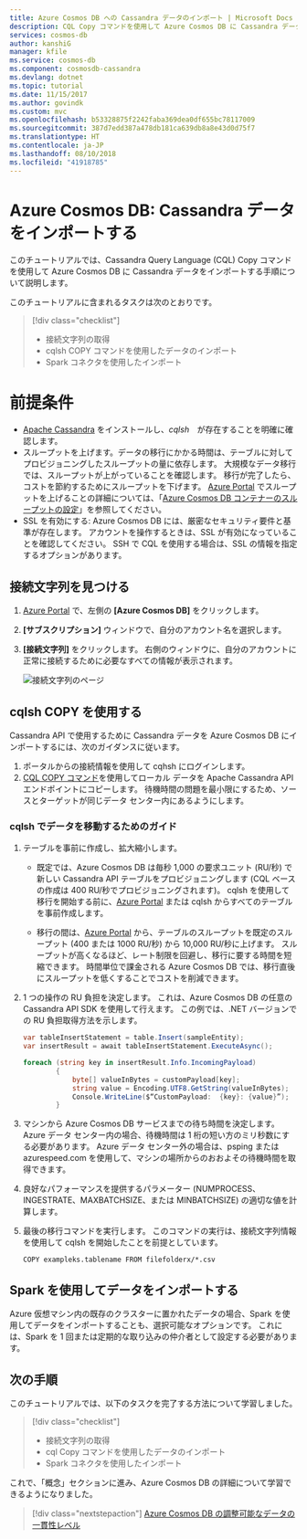 ```yaml
---
title: Azure Cosmos DB への Cassandra データのインポート | Microsoft Docs
description: CQL Copy コマンドを使用して Azure Cosmos DB に Cassandra データをコピーする方法を説明します。
services: cosmos-db
author: kanshiG
manager: kfile
ms.service: cosmos-db
ms.component: cosmosdb-cassandra
ms.devlang: dotnet
ms.topic: tutorial
ms.date: 11/15/2017
ms.author: govindk
ms.custom: mvc
ms.openlocfilehash: b53328875f2242faba369dea0df655bc78117009
ms.sourcegitcommit: 387d7edd387a478db181ca639db8a8e43d0d75f7
ms.translationtype: HT
ms.contentlocale: ja-JP
ms.lasthandoff: 08/10/2018
ms.locfileid: "41918785"
---
```

# <a name="azure-cosmos-db-import-cassandra-data"></a>Azure Cosmos DB: Cassandra データをインポートする

このチュートリアルでは、Cassandra Query Language (CQL) Copy コマンドを使用して Azure Cosmos DB に Cassandra データをインポートする手順について説明します。 

このチュートリアルに含まれるタスクは次のとおりです。

> [!div class="checklist"]
> * 接続文字列の取得
> * cqlsh COPY コマンドを使用したデータのインポート
> * Spark コネクタを使用したインポート 

# <a name="prerequisites"></a>前提条件

* [Apache Cassandra](http://cassandra.apache.org/download/) をインストールし、*cqlsh*　が存在することを明確に確認します。
* スループットを上げます。データの移行にかかる時間は、テーブルに対してプロビジョニングしたスループットの量に依存します。 大規模なデータ移行では、スループットが上がっていることを確認します。 移行が完了したら、コストを節約するためにスループットを下げます。 [Azure Portal](https://portal.azure.com) でスループットを上げることの詳細については、「[Azure Cosmos DB コンテナーのスループットの設定](set-throughput.md)」を参照してください。
* SSL を有効にする: Azure Cosmos DB には、厳密なセキュリティ要件と基準が存在します。 アカウントを操作するときは、SSL が有効になっていることを確認してください。 SSH で CQL を使用する場合は、SSL の情報を指定するオプションがあります。 

## <a name="find-your-connection-string"></a>接続文字列を見つける

1. [Azure Portal](https://portal.azure.com) で、左側の **[Azure Cosmos DB]** をクリックします。

2. **[サブスクリプション]** ウィンドウで、自分のアカウント名を選択します。

3. **[接続文字列]** をクリックします。 右側のウィンドウに、自分のアカウントに正常に接続するために必要なすべての情報が表示されます。

    ![接続文字列のページ](./media/cassandra-import-data/keys.png)

## <a name="use-cqlsh-copy"></a>cqlsh COPY を使用する

Cassandra API で使用するために Cassandra データを Azure Cosmos DB にインポートするには、次のガイダンスに従います。

1. ポータルからの接続情報を使用して cqhsh にログインします。
2. [CQL COPY コマンド](http://cassandra.apache.org/doc/latest/tools/cqlsh.html#cqlsh)を使用してローカル データを Apache Cassandra API エンドポイントにコピーします。 待機時間の問題を最小限にするため、ソースとターゲットが同じデータ センター内にあるようにします。

### <a name="guide-for-moving-data-with-cqlsh"></a>cqlsh でデータを移動するためのガイド

1. テーブルを事前に作成し、拡大縮小します。
    * 既定では、Azure Cosmos DB は毎秒 1,000 の要求ユニット (RU/秒) で新しい Cassandra API テーブルをプロビジョニングします (CQL ベースの作成は 400 RU/秒でプロビジョニングされます)。 cqlsh を使用して移行を開始する前に、[Azure Portal](https://portal.azure.com) または cqlsh からすべてのテーブルを事前作成します。 

    * 移行の間は、[Azure Portal](https://portal.azure.com) から、テーブルのスループットを既定のスループット (400 または 1000 RU/秒) から 10,000 RU/秒に上げます。 スループットが高くなるほど、レート制限を回避し、移行に要する時間を短縮できます。 時間単位で課金される Azure Cosmos DB では、移行直後にスループットを低くすることでコストを削減できます。

2. 1 つの操作の RU 負担を決定します。 これは、Azure Cosmos DB の任意の Cassandra API SDK を使用して行えます。 この例では、.NET バージョンでの RU 負担取得方法を示します。 

    ```csharp
    var tableInsertStatement = table.Insert(sampleEntity);
    var insertResult = await tableInsertStatement.ExecuteAsync();

    foreach (string key in insertResult.Info.IncomingPayload)
            {
                byte[] valueInBytes = customPayload[key];
                string value = Encoding.UTF8.GetString(valueInBytes);
                Console.WriteLine($“CustomPayload:  {key}: {value}”);
            }
 
    ``` 

3. マシンから Azure Cosmos DB サービスまでの待ち時間を決定します。 Azure データ センター内の場合、待機時間は 1 桁の短い方のミリ秒数にする必要があります。 Azure データ センター外の場合は、psping または azurespeed.com を使用して、マシンの場所からのおおよその待機時間を取得できます。   

4. 良好なパフォーマンスを提供するパラメーター (NUMPROCESS、INGESTRATE、MAXBATCHSIZE、または MINBATCHSIZE) の適切な値を計算します。 

5. 最後の移行コマンドを実行します。 このコマンドの実行は、接続文字列情報を使用して cqlsh を開始したことを前提としています。

   ```
   COPY exampleks.tablename FROM filefolderx/*.csv 
   ```

## <a name="use-spark-to-import-data"></a>Spark を使用してデータをインポートする

Azure 仮想マシン内の既存のクラスターに置かれたデータの場合、Spark を使用してデータをインポートすることも、選択可能なオプションです。 これには、Spark を 1 回または定期的な取り込みの仲介者として設定する必要があります。 

## <a name="next-steps"></a>次の手順

このチュートリアルでは、以下のタスクを完了する方法について学習しました。

> [!div class="checklist"]
> * 接続文字列の取得
> * cql Copy コマンドを使用したデータのインポート
> * Spark コネクタを使用したインポート 

これで、「概念」セクションに進み、Azure Cosmos DB の詳細について学習できるようになりました。 

> [!div class="nextstepaction"]
>[Azure Cosmos DB の調整可能なデータの一貫性レベル](../cosmos-db/consistency-levels.md)
